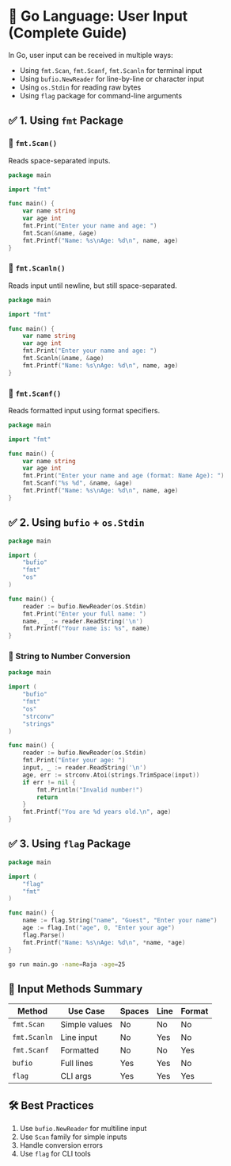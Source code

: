 # 📘 Go Language: User Input (Complete Guide)

In Go, user input can be received in multiple ways:
- Using `fmt.Scan`, `fmt.Scanf`, `fmt.Scanln` for terminal input
- Using `bufio.NewReader` for line-by-line or character input
- Using `os.Stdin` for reading raw bytes
- Using `flag` package for command-line arguments

## ✅ 1. Using `fmt` Package

### 📌 `fmt.Scan()`
Reads space-separated inputs.

```go
package main

import "fmt"

func main() {
    var name string
    var age int
    fmt.Print("Enter your name and age: ")
    fmt.Scan(&name, &age)
    fmt.Printf("Name: %s\nAge: %d\n", name, age)
}
```

### 📌 `fmt.Scanln()`
Reads input until newline, but still space-separated.

```go
package main

import "fmt"

func main() {
    var name string
    var age int
    fmt.Print("Enter your name and age: ")
    fmt.Scanln(&name, &age)
    fmt.Printf("Name: %s\nAge: %d\n", name, age)
}
```

### 📌 `fmt.Scanf()`
Reads formatted input using format specifiers.

```go
package main

import "fmt"

func main() {
    var name string
    var age int
    fmt.Print("Enter your name and age (format: Name Age): ")
    fmt.Scanf("%s %d", &name, &age)
    fmt.Printf("Name: %s\nAge: %d\n", name, age)
}
```

## ✅ 2. Using `bufio` + `os.Stdin`

```go
package main

import (
    "bufio"
    "fmt"
    "os"
)

func main() {
    reader := bufio.NewReader(os.Stdin)
    fmt.Print("Enter your full name: ")
    name, _ := reader.ReadString('\n')
    fmt.Printf("Your name is: %s", name)
}
```

### 📌 String to Number Conversion

```go
package main

import (
    "bufio"
    "fmt"
    "os"
    "strconv"
    "strings"
)

func main() {
    reader := bufio.NewReader(os.Stdin)
    fmt.Print("Enter your age: ")
    input, _ := reader.ReadString('\n')
    age, err := strconv.Atoi(strings.TrimSpace(input))
    if err != nil {
        fmt.Println("Invalid number!")
        return
    }
    fmt.Printf("You are %d years old.\n", age)
}
```

## ✅ 3. Using `flag` Package

```go
package main

import (
    "flag"
    "fmt"
)

func main() {
    name := flag.String("name", "Guest", "Enter your name")
    age := flag.Int("age", 0, "Enter your age")
    flag.Parse()
    fmt.Printf("Name: %s\nAge: %d\n", *name, *age)
}
```
```bash
go run main.go -name=Raja -age=25
```

## 🧪 Input Methods Summary

| Method | Use Case | Spaces | Line | Format |
|--------|----------|--------|------|--------|
| `fmt.Scan` | Simple values | No | No | No |
| `fmt.Scanln` | Line input | No | Yes | No |
| `fmt.Scanf` | Formatted | No | No | Yes |
| `bufio` | Full lines | Yes | Yes | No |
| `flag` | CLI args | Yes | Yes | Yes |

## 🛠️ Best Practices
1. Use `bufio.NewReader` for multiline input
2. Use `Scan` family for simple inputs
3. Handle conversion errors
4. Use `flag` for CLI tools
